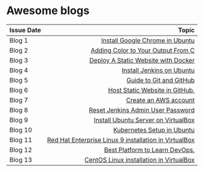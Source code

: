 # Awesome blogs

| Issue Date      |    Topic    |
| :---            |     ----:   |
| Blog 1          | [Install Google Chrome in Ubuntu](https://medium.com/@selvarajk/how-to-install-google-chrome-in-ubuntu-20-04-74326d29d1a5) |
| Blog 2          | [Adding Color to Your Output From C](https://medium.com/@selvarajk/adding-color-to-your-output-from-c-58f1a4dc4e75) |
| Blog 3          | [Deploy A Static Website with Docker](https://medium.com/@selvarajk/deploy-a-static-website-with-docker-597365d04523) |
| Blog 4          | [Install Jenkins on Ubuntu](https://medium.com/@selvarajk/how-to-install-jenkins-on-ubuntu-bf427e9f709e) |
| Blog 5          | [Guide to Git and GitHub](https://medium.com/@selvarajk/guide-to-git-and-github-22189720d1bf) |
| Blog 6          | [Host Static Website in GitHub.](https://medium.com/@selvarajk/how-to-host-static-website-in-github-1191f5288169) |
| Blog 7          | [Create an AWS account](https://medium.com/@selvarajk/how-to-create-an-aws-account-3a6682818355) |
| Blog 8          | [Reset Jenkins Admin User Password](https://medium.com/@selvarajk/how-to-reset-jenkins-admin-user-password-6fb29d4398bb) |
| Blog 9          | [Install Ubuntu Server on VirtualBox](https://medium.com/@selvarajk/install-ubuntu-server-on-virtualbox-57d9b9d490a5) |
| Blog 10         | [Kubernetes Setup in Ubuntu](https://medium.com/@selvarajk/kubernetes-setup-in-ubuntu-c32e8fd2bac0) |
| Blog 11         | [Red Hat Enterprise Linux 9 installation in VirtualBox](https://medium.com/@selvarajk/install-redhat-enterprise-linux-9-in-virtual-box-d98edb7daa68) |
| Blog 12         | [Best Platform to Learn DevOps.](https://medium.com/@selvarajk/best-platform-to-devops-6c1a8860093b) |
| Blog 13         | [CentOS Linux installation in VirtualBox](https://medium.com/@selvarajk/centos-linux-installation-in-virtualbox-719086f37e22) |


